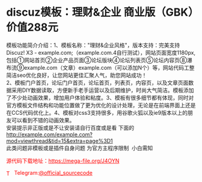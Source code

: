 # discuz模板：理财&企业 商业版（GBK）价值288元

模板功能简介介绍：1、模板名称："理财&企业风格"，版本支持：完美支持Discuz! X3 - example.com;（example.com.4自行测试），网站页面宽度1180px,包括①网站首页②企业产品页面③论坛版块④论坛列表页⑤论坛内容页⑧瀑布流⑨example.com（文章）example.com（可以添加N个）等，网站代码工整简洁seo优化良好，让您网站更佳汇聚人气，助您网站成功！<br>2、模板门户首页，论坛门户首页，论坛首页，列表页，内容页，以及文章页面数据采用DIY数据读取，方便新手老手运营以及后期维护，时尚大气简洁。模板添加了不少处动画效果，增加用户体验和粘度。3、模板有很多细节都有体现，同时对官方模板文件结构和功能位置做了更为优化的设计处理，无论是在前端界面上还是在CCS代码优化上。4、模板对css3支持很多，用谷歌火狐以及ie9版本以上的朋友可以看到不错的动画效果。<br>安装提示非正版或是不让安装请自行百度或是看 下面的<br>http://example.com/example.com?mod=viewthread&tid=15&extra=page%3D1<br>此类问题非模板或是插件自身问题 为官方主程序限制  小白需知  <br>


<p style="color: red;">源代码下载地址：<a href="https://mega-file.org/J4OYN" style="color: red;">https://mega-file.org/J4OYN</a></p><p style="color: red;"><img src="https://cdn-icons-png.flaticon.com/512/2111/2111646.png" alt="Telegram Icon" style="width: 16px; vertical-align: middle; margin-right: 5px;">Telegram:<a href="https://t.me/official_sourcecode" style="color: red;">@official_sourcecode</a></p>
